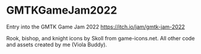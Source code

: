 # GMTKGameJam2022
Entry into the GMTK Game Jam 2022 https://itch.io/jam/gmtk-jam-2022

Rook, bishop, and knight icons by Skoll from game-icons.net. All other code and assets created by me (Viola Buddy).
